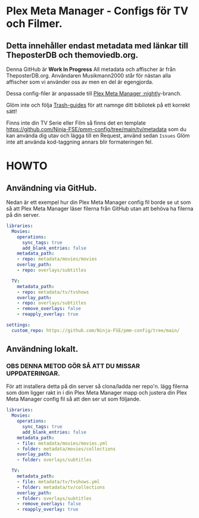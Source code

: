 # Plex Meta Manager - Configs för TV och Filmer.
## Detta innehåller endast metadata med länkar till TheposterDB och themoviedb.org.

Denna GitHub är **Work In Progress** All metadata och affischer är från TheposterDB.org. Användaren Musikmann2000 står för nästan alla affischer som vi använder oss av men en del är egengjorda.

Dessa config-filer är anpassade till [Plex Meta Manager :nightly](https://metamanager.wiki/en/latest/index.html)-branch.

Glöm inte och följa [Trash-guides](https://trash-guides.info/) för att namnge ditt bibliotek på ett korrekt sätt!


Finns inte din TV Serie eller Film så finns det en template https://github.com/Ninja-FSE/pmm-config/tree/main/tv/metadata som du kan använda dig utav och lägga till en Request, använd sedan ```Issues```
Glöm inte att använda kod-taggning annars blir formateringen fel.

# HOWTO
## Användning via GitHub.
Nedan är ett exempel hur din Plex Meta Manager config fil borde se ut som så att Plex Meta Manager läser filerna från GitHub utan att behöva ha filerna på din server.

```yaml
libraries:
  Movies:
    operations:
      sync_tags: true
      add_blank_entries: false
    metadata_path:
    - repo: metadata/movies/movies
    overlay_path:
    - repo: overlays/subtitles

  TV:
    metadata_path:
    - repo: metadata/tv/tvshows
    overlay_path:
    - repo: overlays/subtitles
    - remove_overlays: false
    - reapply_overlay: true

settings:
  custom_repo: https://github.com/Ninja-FSE/pmm-config/tree/main/
 ```

## Användning lokalt.
### OBS DENNA METOD GÖR SÅ ATT DU MISSAR UPPDATERINGAR.
För att installera detta på din server så clona/ladda ner repo'n. lägg filerna som dom ligger rakt in i din Plex Meta Manager mapp och justera din Plex Meta Manager config fil så att den ser ut som följande.

```yaml
libraries:
  Movies:
    operations:
      sync_tags: true
      add_blank_entries: false
    metadata_path:
    - file: metadata/movies/movies.yml
    - folder: metadata/movies/collections
    overlay_path:
    - folder: overlays/subtitles

  TV:
    metadata_path:
    - file: metadata/tv/tvshows.yml
    - folder: metadata/tv/collections
    overlay_path:
    - folder: overlays/subtitles
    - remove_overlays: false
    - reapply_overlay: true
 ```